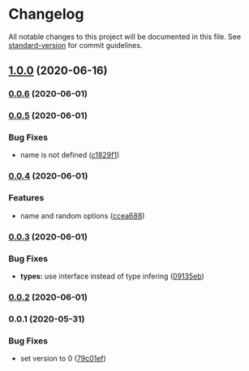 # Changelog

All notable changes to this project will be documented in this file. See [standard-version](https://github.com/conventional-changelog/standard-version) for commit guidelines.

## [1.0.0](https://github.com/nuxt-contrib/get-port-please/compare/v0.0.6...v1.0.0) (2020-06-16)

### [0.0.6](https://github.com/nuxt-contrib/get-port-please/compare/v0.0.5...v0.0.6) (2020-06-01)

### [0.0.5](https://github.com/nuxt-contrib/get-port-please/compare/v0.0.4...v0.0.5) (2020-06-01)


### Bug Fixes

* name is not defined ([c1829f1](https://github.com/nuxt-contrib/get-port-please/commit/c1829f12cfaf5304661ef16d744bbc66a2610a2d))

### [0.0.4](https://github.com/nuxt-contrib/get-port-please/compare/v0.0.3...v0.0.4) (2020-06-01)


### Features

* name and random options ([ccea688](https://github.com/nuxt-contrib/get-port-please/commit/ccea68889f440d0760412caff696dccfeac3144f))

### [0.0.3](https://github.com/nuxt-contrib/get-port-please/compare/v0.0.2...v0.0.3) (2020-06-01)


### Bug Fixes

* **types:** use interface instead of type infering ([09135eb](https://github.com/nuxt-contrib/get-port-please/commit/09135ebf0b7c96533b68cabdf8a9c512415e00b8))

### [0.0.2](https://github.com/nuxt-contrib/get-port-please/compare/v0.0.1...v0.0.2) (2020-06-01)

### 0.0.1 (2020-05-31)


### Bug Fixes

* set version to 0 ([79c01ef](https://github.com/nuxt-contrib/get-port-please/commit/79c01ef53e9425345bc0ec2cf58287b1fc940a7c))
